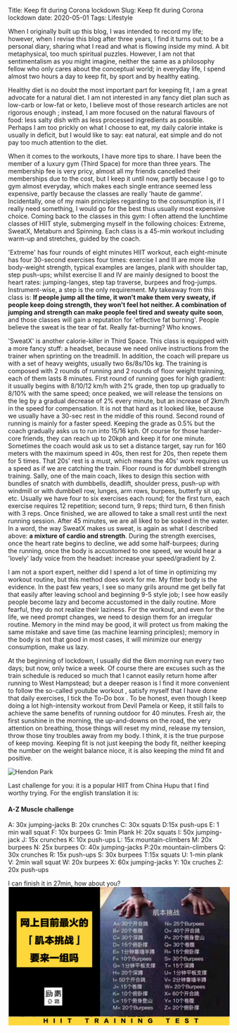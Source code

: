 Title: Keep fit during Corona lockdown
Slug: Keep fit during Corona  lockdown
date: 2020-05-01
Tags: Lifestyle



When I originally built up this blog, I was intended to record my life; however, when I revise this blog after three years, I find it turns out to be a personal diary, sharing what I read and what is flowing inside my mind. A bit metaphysical, too much spiritual puzzles. However, I am not that sentimentalism as you might imagine, neither the same as a philosophy fellow who only cares about the conceptual world; in everyday life, I spend almost two hours a day to keep fit, by sport and by healthy eating.

Healthy diet is no doubt the most important part for keeping fit, I am a great advocate for a natural diet. I am not interested in any fancy diet plan such as low-carb or low-fat or keto, I believe most of those research articles are not rigorous enough ; instead, I am more focused on the natural flavours of food: less salty dish with as less processed ingredients as possible. Perhaps I am too prickly on what I choose to eat, my daily calorie intake is usually in deficit, but I would like to say: eat natural, eat simple and do not pay too much attention to the diet. 

When it comes to the workouts, I have more tips to share.  I have been the member of a luxury gym (Third Space) for more than three years. The membership fee is very pricy, almost all my friends cancelled their memberships due to the cost, but I keep it until now,  partly because I go to gym almost everyday, which makes each single entrance seemed  less expensive, partly because the classes are really  'haute de gamme'. Incidentally, one of my main  principles regarding to the consumption is,  if I really need something, I would go for the best thus usually most expensive choice. Coming back to the classes in this gym: I often attend the lunchtime classes of HIIT style, submerging myself in the following choices: Extreme, SweatX, Metaburn and Spinning. Each class is a 45-min workout including warm-up and stretches, guided by the coach.

'Extreme' has four rounds of eight minutes HIIT workout, each eight-minute has four 30-second exercises four times: exercise I and III are more like body-weight strength,  typical examples are langes, plank with shoulder tap, step push-ups;  whilst exercise II and IV are mainly designed to boost the heart rates: jumping-langes, step tap traverse, burpees and frog-jumps.  Instrument-wise, a step is the only requirement. My takeaway from this class is: **If people jump all the time, it won't make them very sweaty, if people keep doing strength, they won't feel hot neither.  A combination of jumping and strength can make people feel tired and sweaty quite soon**, and those classes will gain a  reputation for 'effective fat burning'. People believe the sweat is the tear of fat. Really fat-burning? Who knows. 

'SweatX' is another calorie-killer in Third Space. This class is equipped with a more fancy stuff: a headset, because we need onlive instructions from the trainer when sprinting on the treadmill. In addition, the coach will prepare us with a set of heavy weights, usually two 6s/8s/10s kg. The training is composed with 2 rounds of running and 2 rounds of floor weight trainning, each of them lasts 8 minutes. First round of running goes for high gradient: it usually begins with 8/10/12 km/h with 2% grade, then top up gradually to 8/10% with the same speed; once peaked, we will release the tensions on the leg  by a gradual decrease of 2% every minute,  but an increase of 2km/h in the speed for compensation. It is not that hard as it looked like, because we usually have a 30-sec rest in the middle of this round. Second round of running is mainly for a faster speed. Keeping the grade as 0.5% but the coach gradually asks us to run into 15/16 kph. Of course for those harder-core friends, they can reach up to 20kph and keep it for one minute. Sometimes the coach would ask us to set a distance target, say run for 160 meters with the maximum speed in 40s, then rest for 20s, then repete them for 5 times. That 20s' rest is a must, which means the 40s' work requires us a speed as if we are catching the train.  Floor round is for dumbbell strength training. Sally, one of the main coach, likes to design this section with bundles of snatch with dumbbells, deadlift, shoulder press, push-up with windmill or with dumbbell row, lunges, arm rows, burpees, butterfy sit up, etc. Usually we have four to six exercises each round; for the first turn, each exercise requires 12 repetition; second turn, 9 reps; third turn, 6 then finish with 3 reps. Once finished, we are allowed to take a small rest until the next running session. After 45 minutes, we are all liked to be soaked in the water. In a word, the way SweatX makes us sweat, is again as what I described above: **a mixture of cardio and strength**. During the strength exercises, once  the heart rate begins to decline, we add some half-burpees; during the running, once the body is accustomed to one speed, we would hear a 'lovely' lady voice from the headset: increase your speed/gradient by 2.

I am not a sport expert, neither did I spend a lot of time in optimizing my workout routine, but this method does work for me.  My fitter body is the evidence. In the past few years,  I see so many grils around me get belly fat that easily after leaving school and beginning 9-5 style job; I see how easily people become lazy and become accustomed in the daily routine. More fearful, they do not realize their laziness. For the workout, and even for the life, we need prompt changes, we need  to design them for an irregular routine. Memory in the mind may be good, it will protect us from making the same mistake and save time (as machine learning principles); memory in the body is not that good in most cases, it will minimize our energy consumption, make us lazy.

At the beginning of lockdown, I usually did the 6km morning run every two days; but now, only twice a week. Of course there are excuses such as  the train schedule is reduced so much that I cannot easily return home after running to West Hampstead; but a deeper reason is I find it more convenient to follow the so-called youtube workout , satisfy myself that I have done that daily exercises, I tick the To-Do box . To be honest, even though I keep doing a lot high-intensity workout from Devil Pamela or Keep, it still fails to  achieve the same benefits of running outdoor for 40 minutes. Fresh air, the first sunshine in the morning, the up-and-downs on the road, the very attention on breathing, those things will reset my mind, release my tension, throw those tiny troubles away from my body. I think, it is  the true purpose of keep moving. Keeping fit is not just keeping the body fit, neither  keeping the  number on the weight balance nioce, it is also keeping the mind fit and positive.

![Hendon Park](/images/HendonParkLateSpring2020.jpg)
 
Last challenge for you: it is a popular HIIT from China Hupu that I find worthy trying. For the english translation it is:
#### A-Z Muscle challenge
A: 30x jumping-jacks  B: 20x crunches C: 30x squats D:15x push-ups
E: 1 min wall squat F: 10x burpees G: 1min Plank
H: 20x squats I: 50x jumping-jack J: 15x crunches K: 10x push-ups 
L: 15x mountain-climbers M: 20x burpees N: 25x burpees
O: 40x jumping-jacks P:20x mountain-climbers Q: 30x crunches
R: 15x push-ups S: 30x burpees T:15x squats
U: 1-min plank V: 2min wall squat W: 20x burpees
X: 60x jumping-jacks Y: 10x cruches Z: 20x push-ups

I can finish it in 27min, how about you? 
![肌本挑战](/images/肌本挑战.jpg)
